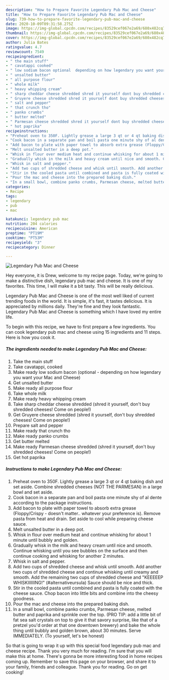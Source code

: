 ```yaml
---
description: "How to Prepare Favorite Legendary Pub Mac and Cheese"
title: "How to Prepare Favorite Legendary Pub Mac and Cheese"
slug: 739-how-to-prepare-favorite-legendary-pub-mac-and-cheese
date: 2020-10-09T09:31:58.275Z
image: https://img-global.cpcdn.com/recipes/83529cef067e2a69/680x482cq70/legendary-pub-mac-and-cheese-recipe-main-photo.jpg
thumbnail: https://img-global.cpcdn.com/recipes/83529cef067e2a69/680x482cq70/legendary-pub-mac-and-cheese-recipe-main-photo.jpg
cover: https://img-global.cpcdn.com/recipes/83529cef067e2a69/680x482cq70/legendary-pub-mac-and-cheese-recipe-main-photo.jpg
author: Julia Bates
ratingvalue: 4.7
reviewcount: 7549
recipeingredient:
- " the main stuff"
- " cavatappi cooked"
- " low sodium bacon optional  depending on how legendary you want your Mac and Cheese"
- " unsalted butter"
- " all purpose flour"
- " whole milk"
- " heavy whipping cream"
- " sharp cheddar cheese shredded shred it yourself dont buy shredded cheeses Come on people"
- " Gruyere cheese shredded shred it yourself dont buy shredded cheeses Come on people"
- " salt and pepper"
- " that crunch tho"
- " panko crumbs"
- " butter melted"
- " Parmesan cheese shredded shred it yourself dont buy shredded cheeses Come on people"
- " hot paprika"
recipeinstructions:
- "Preheat oven to 350F. Lightly grease a large 3 qt or 4 qt baking dish and set aside. Combine shredded cheeses (NOT THE PARMESAN) in a large bowl and set aside."
- "Cook bacon in a separate pan and boil pasta one minute shy of al dente according to the package instructions."
- "Add bacon to plate with paper towel to absorb extra grease (Floppy/Crispy - doesn&#39;t matter.. whatever your preference is). Remove pasta from heat and drain. Set aside to cool while preparing cheese sauce."
- "Melt unsalted butter in a deep pot."
- "Whisk in flour over medium heat and continue whisking for about 1 minute until bubbly and golden."
- "Gradually whisk in the milk and heavy cream until nice and smooth. Continue whisking until you see bubbles on the surface and then continue cooking and whisking for another 2 minutes."
- "Whisk in salt and pepper."
- "Add two cups of shredded cheese and whisk until smooth. Add another two cups of shredded cheese and continue whisking until creamy and smooth. Add the remaining two cups of shredded cheese and &#34;KEEEEEP WHISKIIIIIING!&#34; (#alternativeursula) Sauce should be nice and thick."
- "Stir in the cooled pasta until combined and pasta is fully coated with the cheese sauce. Chop bacon into little bits and combine into the cheesy goodness."
- "Pour the mac and cheese into the prepared baking dish."
- "In a small bowl, combine panko crumbs, Parmesan cheese, melted butter and paprika and sprinkle over the top. (PRO TIP: add a little bit of fat sea salt crystals on top to give it that savory surprise, like that of a pretzel you&#39;d order at that one downtown brewery) and bake the whole thing until bubbly and golden brown, about 30 minutes. Serve IMMEDIATELY. (To yourself, let&#39;s be honest)"
categories:
- Recipe
tags:
- legendary
- pub
- mac

katakunci: legendary pub mac 
nutrition: 204 calories
recipecuisine: American
preptime: "PT19M"
cooktime: "PT53M"
recipeyield: "3"
recipecategory: Dinner

---
```



![Legendary Pub Mac and Cheese](https://img-global.cpcdn.com/recipes/83529cef067e2a69/680x482cq70/legendary-pub-mac-and-cheese-recipe-main-photo.jpg)

Hey everyone, it is Drew, welcome to my recipe page. Today, we're going to make a distinctive dish, legendary pub mac and cheese. It is one of my favorites. This time, I will make it a bit tasty. This will be really delicious.

Legendary Pub Mac and Cheese is one of the most well liked of current trending foods in the world. It is simple, it's fast, it tastes delicious. It is appreciated by millions daily. They're fine and they look fantastic. Legendary Pub Mac and Cheese is something which I have loved my entire life.




To begin with this recipe, we have to first prepare a few ingredients. You can cook legendary pub mac and cheese using 15 ingredients and 11 steps. Here is how you cook it.

<!--inarticleads1-->

##### The ingredients needed to make Legendary Pub Mac and Cheese:

1. Take  the main stuff
1. Take  cavatappi, cooked
1. Make ready  low sodium bacon (optional - depending on how legendary you want your Mac and Cheese)
1. Get  unsalted butter
1. Make ready  all purpose flour
1. Take  whole milk
1. Make ready  heavy whipping cream
1. Take  sharp cheddar cheese shredded (shred it yourself, don&#39;t buy shredded cheeses! Come on people!)
1. Get  Gruyere cheese shredded (shred it yourself, don&#39;t buy shredded cheeses! Come on people!)
1. Prepare  salt and pepper
1. Make ready  that crunch tho
1. Make ready  panko crumbs
1. Get  butter melted
1. Make ready  Parmesan cheese shredded (shred it yourself, don&#39;t buy shredded cheeses! Come on people!)
1. Get  hot paprika




<!--inarticleads2-->

##### Instructions to make Legendary Pub Mac and Cheese:

1. Preheat oven to 350F. Lightly grease a large 3 qt or 4 qt baking dish and set aside. Combine shredded cheeses (NOT THE PARMESAN) in a large bowl and set aside.
1. Cook bacon in a separate pan and boil pasta one minute shy of al dente according to the package instructions.
1. Add bacon to plate with paper towel to absorb extra grease (Floppy/Crispy - doesn&#39;t matter.. whatever your preference is). Remove pasta from heat and drain. Set aside to cool while preparing cheese sauce.
1. Melt unsalted butter in a deep pot.
1. Whisk in flour over medium heat and continue whisking for about 1 minute until bubbly and golden.
1. Gradually whisk in the milk and heavy cream until nice and smooth. Continue whisking until you see bubbles on the surface and then continue cooking and whisking for another 2 minutes.
1. Whisk in salt and pepper.
1. Add two cups of shredded cheese and whisk until smooth. Add another two cups of shredded cheese and continue whisking until creamy and smooth. Add the remaining two cups of shredded cheese and &#34;KEEEEEP WHISKIIIIIING!&#34; (#alternativeursula) Sauce should be nice and thick.
1. Stir in the cooled pasta until combined and pasta is fully coated with the cheese sauce. Chop bacon into little bits and combine into the cheesy goodness.
1. Pour the mac and cheese into the prepared baking dish.
1. In a small bowl, combine panko crumbs, Parmesan cheese, melted butter and paprika and sprinkle over the top. (PRO TIP: add a little bit of fat sea salt crystals on top to give it that savory surprise, like that of a pretzel you&#39;d order at that one downtown brewery) and bake the whole thing until bubbly and golden brown, about 30 minutes. Serve IMMEDIATELY. (To yourself, let&#39;s be honest)




So that is going to wrap it up with this special food legendary pub mac and cheese recipe. Thank you very much for reading. I'm sure that you will make this at home. There's gonna be more interesting food in home recipes coming up. Remember to save this page on your browser, and share it to your family, friends and colleague. Thank you for reading. Go on get cooking!
